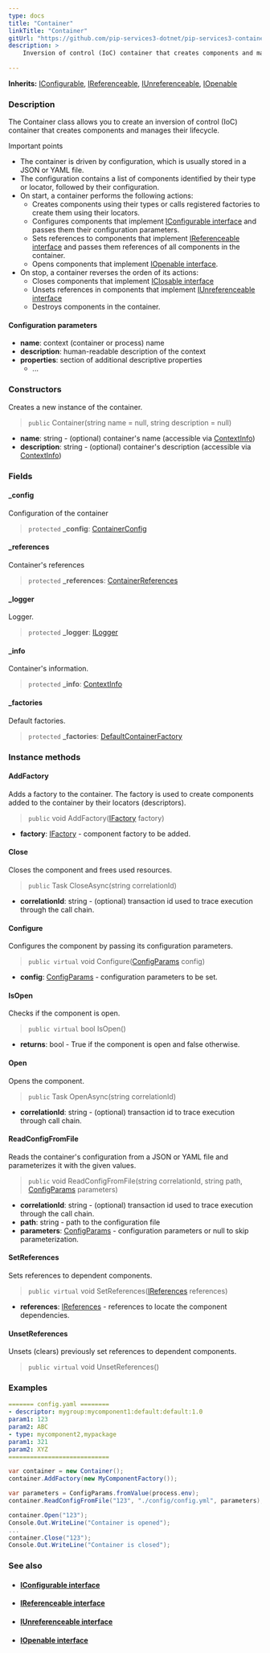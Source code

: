 ```yaml
---
type: docs
title: "Container"
linkTitle: "Container"
gitUrl: "https://github.com/pip-services3-dotnet/pip-services3-container-dotnet"
description: >
    Inversion of control (IoC) container that creates components and manages their lifecycle.
 
---
```


**Inherits:** [IConfigurable](../../../commons/config/iconfigurable),  [IReferenceable](../../../commons/refer/ireferenceable),  [IUnreferenceable](../../../commons/refer/iunreferenceable), [IOpenable](../../../commons/run/iopenable)

### Description

The Container class allows you to create an inversion of control (IoC) container that creates components and manages their lifecycle.

Important points

- The container is driven by configuration, which is usually stored in a JSON or YAML file.
- The configuration contains a list of components identified by their type or locator, followed by their configuration.
- On start, a container performs the following actions:
    - Creates components using their types or calls registered factories to create them using their locators.
    - Configures components that implement [IConfigurable interface](../../../commons/config/iconfigurable) and passes them their configuration parameters.
    - Sets references to components that implement [IReferenceable interface](../../../commons/refer/ireferenceable) and passes them references of all components in the container.
    - Opens components that implement [IOpenable interface](../../../commons/run/iopenable).
- On stop, a container reverses the orden of its actions:
    - Closes components that implement [IClosable interface](../../../commons/run/iclosable)
    - Unsets references in components that implement [IUnreferenceable interface](../../../commons/refer/iunreferenceable)
    - Destroys components in the container.

#### Configuration parameters

- **name**: context (container or process) name
- **description**: human-readable description of the context
- **properties**: section of additional descriptive properties
    - ...



### Constructors
Creates a new instance of the container.  

> `public` Container(string name = null, string description = null) 

- **name**: string - (optional) container's name (accessible via [ContextInfo](../../../components/info/context_info))
- **description**: string - (optional) container's description (accessible via [ContextInfo](../../../components/info/context_info))

### Fields

<span class="hide-title-link">

#### _config
Configuration of the container
> `protected` **_config**: [ContainerConfig](../../config/container_config)

#### _references
Container's references
> `protected` **_references**: [ContainerReferences](../../refer/container_references)

#### _logger
Logger.
> `protected` **_logger**: [ILogger](../../../components/log/ilogger)

#### _info
Container's information.
> `protected` **_info**: [ContextInfo](../../../components/info/context_info)

#### _factories
Default factories.
> `protected` **_factories**: [DefaultContainerFactory](../../build/default_container_factory)

</span>

### Instance methods

#### AddFactory
Adds a factory to the container. The factory is used to create components          
added to the container by their locators (descriptors).

> `public` void AddFactory([IFactory](../../../components/build/ifactory) factory)

- **factory**: [IFactory](../../../components/build/ifactory) - component factory to be added.

#### Close
Closes the component and frees used resources.

> `public` Task CloseAsync(string correlationId)

- **correlationId**: string - (optional) transaction id used to trace execution through the call chain.


#### Configure
Configures the component by passing its configuration parameters.

> `public virtual` void Configure([ConfigParams](../../../commons/config/config_params) config)

- **config**: [ConfigParams](../../../commons/config/config_params) - configuration parameters to be set.


#### IsOpen
Checks if the component is open.

> `public virtual` bool IsOpen()

- **returns**: bool - True if the component is open and false otherwise.


#### Open
Opens the component.

> `public` Task OpenAsync(string correlationId)

- **correlationId**: string - (optional) transaction id to trace execution through call chain.


#### ReadConfigFromFile
Reads the container's configuration from a JSON or YAML file and parameterizes it with the given values.

> `public` void ReadConfigFromFile(string correlationId, string path, [ConfigParams](../../../commons/config/config_params) parameters)

- **correlationId**: string - (optional) transaction id used to trace execution through the call chain.
- **path**: string - path to the configuration file
- **parameters**: [ConfigParams](../../../commons/config/config_params) - configuration parameters or null to skip parameterization.


#### SetReferences
Sets references to dependent components.

> `public virtual` void SetReferences([IReferences](../../../commons/refer/ireferences) references)

- **references**: [IReferences](../../../commons/refer/ireferences) - references to locate the component dependencies.


#### UnsetReferences
Unsets (clears) previously set references to dependent components.

> `public virtual` void UnsetReferences()

### Examples

```yaml
======= config.yaml ========
- descriptor: mygroup:mycomponent1:default:default:1.0
param1: 123
param2: ABC
- type: mycomponent2,mypackage
param1: 321
param2: XYZ
============================
```

```cs
var container = new Container();
container.AddFactory(new MyComponentFactory());

var parameters = ConfigParams.fromValue(process.env);
container.ReadConfigFromFile("123", "./config/config.yml", parameters);

container.Open("123");
Console.Out.WriteLine("Container is opened");
...
container.Close("123");
Console.Out.WriteLine("Container is closed");
```

### See also
- #### [IConfigurable interface](../../../commons/config/iconfigurable)
- #### [IReferenceable interface](../../../commons/refer/ireferenceable)
- #### [IUnreferenceable interface](../../../commons/refer/iunreferenceable)
- #### [IOpenable interface](../../../commons/run/iopenable)
